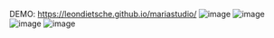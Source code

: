 DEMO: https://leondietsche.github.io/mariastudio/
![image](https://github.com/user-attachments/assets/b6ac07d6-be7c-4e06-8565-8a159f9bfcde)
![image](https://github.com/user-attachments/assets/0808e4e7-4609-4459-b420-07ab943b4324)
![image](https://github.com/user-attachments/assets/f66e7581-8fde-4fa5-ab4d-c967a886ee9f)
![image](https://github.com/user-attachments/assets/ca7e1754-f01f-409d-835b-e56afc7aeadd)

